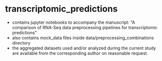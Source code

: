 # transcriptomic_predictions
- contains jupyter notebooks to accompany the manuscript: "A comparison of RNA-Seq data preprocessing pipelines for transcriptomic predictions"
- also contains mock_data files inside data/preprocessing_combinations directory
- the aggregated datasets used and/or analyzed during the current study are available from the corresponding author on reasonable request.
